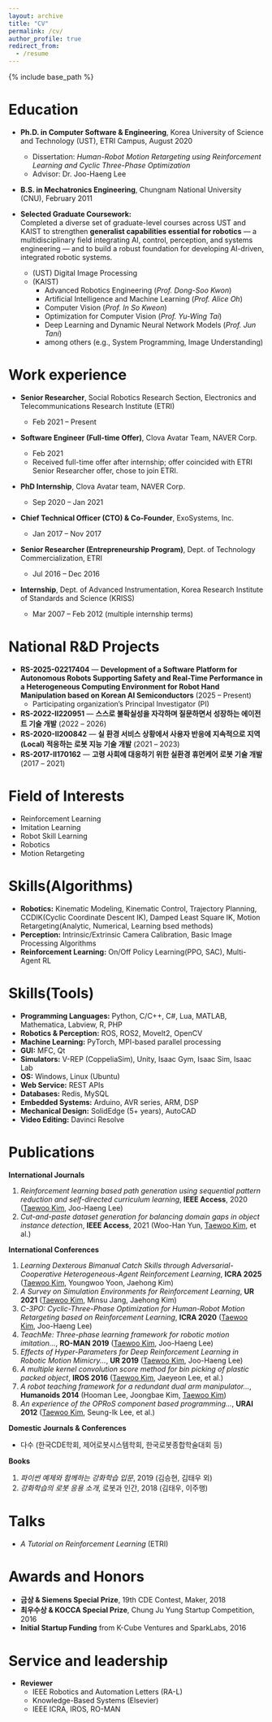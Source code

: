 ```yaml
---
layout: archive
title: "CV"
permalink: /cv/
author_profile: true
redirect_from:
  - /resume
---
```


{% include base_path %}

Education
======
* **Ph.D. in Computer Software & Engineering**, Korea University of Science and Technology (UST), ETRI Campus, August 2020  
  * Dissertation: *Human-Robot Motion Retargeting using Reinforcement Learning and Cyclic Three-Phase Optimization*  
  * Advisor: Dr. Joo-Haeng Lee

* **B.S. in Mechatronics Engineering**, Chungnam National University (CNU), February 2011


* **Selected Graduate Coursework:**  
  Completed a diverse set of graduate-level courses across UST and KAIST to strengthen **generalist capabilities essential for robotics** — a multidisciplinary field integrating AI, control, perception, and systems engineering — and to build a robust foundation for developing AI-driven, integrated robotic systems.  
  * (UST) Digital Image Processing  
  * (KAIST) 
    * Advanced Robotics Engineering (*Prof. Dong-Soo Kwon*)
    * Artificial Intelligence and Machine Learning (*Prof. Alice Oh*)
    * Computer Vision (*Prof. In So Kweon*)
    * Optimization for Computer Vision (*Prof. Yu-Wing Tai*) 
    * Deep Learning and Dynamic Neural Network Models (*Prof. Jun Tani*)
    * among others (e.g., System Programming, Image Understanding)

Work experience
======
* **Senior Researcher**, Social Robotics Research Section, Electronics and Telecommunications Research Institute (ETRI)  
  * Feb 2021 – Present

* **Software Engineer (Full-time Offer)**, Clova Avatar Team, NAVER Corp.  
  * Feb 2021  
  * Received full-time offer after internship; offer coincided with ETRI Senior Researcher offer, chose to join ETRI.

* **PhD Internship**, Clova Avatar team, NAVER Corp.  
  * Sep 2020 – Jan 2021

* **Chief Technical Officer (CTO) & Co-Founder**, ExoSystems, Inc.  
  * Jan 2017 – Nov 2017

* **Senior Researcher (Entrepreneurship Program)**, Dept. of Technology Commercialization, ETRI  
  * Jul 2016 – Dec 2016

* **Internship**, Dept. of Advanced Instrumentation, Korea Research Institute of Standards and Science (KRISS)  
  * Mar 2007 – Feb 2012 (multiple internship terms)

National R&D Projects
======
* **RS-2025-02217404** — **Development of a Software Platform for Autonomous Robots Supporting Safety and Real-Time Performance in a Heterogeneous Computing Environment for Robot Hand Manipulation based on Korean AI Semiconductors** (2025 – Present)  
  * Participating organization’s Principal Investigator (PI)
* **RS-2022-II220951** — **스스로 불확실성을 자각하며 질문하면서 성장하는 에이전트 기술 개발** (2022 – 2026)
* **RS-2020-II200842** — **실 환경 서비스 상황에서 사용자 반응에 지속적으로 지역(Local) 적응하는 로봇 지능 기술 개발** (2021 – 2023)
* **RS-2017-II170162** — **고령 사회에 대응하기 위한 실환경 휴먼케어 로봇 기술 개발** (2017 – 2021)

Field of Interests
======
* Reinforcement Learning
* Imitation Learning
* Robot Skill Learning
* Robotics
* Motion Retargeting

Skills(Algorithms)
====== 
* **Robotics:** Kinematic Modeling, Kinematic Control, Trajectory Planning, CCDIK(Cyclic Coordinate Descent IK), Damped Least Square IK, Motion Retargeting(Analytic, Numerical, Learning bsed methods)
* **Perception:** Intrinsic/Extrinsic Camera Calibration, Basic Image Processing Algorithms
* **Reinforcement Learning:** On/Off Policy Learning(PPO, SAC), Multi-Agent RL

Skills(Tools)
======
* **Programming Languages:** Python, C/C++, C\#, Lua, MATLAB, Mathematica, Labview, R, PHP  
* **Robotics & Perception:** ROS, ROS2, MoveIt2, OpenCV  
* **Machine Learning:** PyTorch, MPI-based parallel processing  
* **GUI:** MFC, Qt  
* **Simulators:** V-REP (CoppeliaSim), Unity, Isaac Gym, Isaac Sim, Isaac Lab  
* **OS:** Windows, Linux (Ubuntu)  
* **Web Service:** REST APIs  
* **Databases:** Redis, MySQL  
* **Embedded Systems:** Arduino, AVR series, ARM, DSP  
* **Mechanical Design:** SolidEdge (5+ years), AutoCAD  
* **Video Editing:** Davinci Resolve

Publications
======
**International Journals**  
1. *Reinforcement learning based path generation using sequential pattern reduction and self-directed curriculum learning*, **IEEE Access**, 2020 (<u>Taewoo Kim</u>, Joo-Haeng Lee)  
2. *Cut-and-paste dataset generation for balancing domain gaps in object instance detection*, **IEEE Access**, 2021 (Woo-Han Yun, <u>Taewoo Kim</u>, et al.)

**International Conferences**  
1. *Learning Dexterous Bimanual Catch Skills through Adversarial-Cooperative Heterogeneous-Agent Reinforcement Learning*, **ICRA 2025** (<u>Taewoo Kim</u>, Youngwoo Yoon, Jaehong Kim)  
2. *A Survey on Simulation Environments for Reinforcement Learning*, **UR 2021** (<u>Taewoo Kim</u>, Minsu Jang, Jaehong Kim)  
3. *C-3PO: Cyclic-Three-Phase Optimization for Human-Robot Motion Retargeting based on Reinforcement Learning*, **ICRA 2020** (<u>Taewoo Kim</u>, Joo-Haeng Lee)  
4. *TeachMe: Three-phase learning framework for robotic motion imitation...*, **RO-MAN 2019** (<u>Taewoo Kim</u>, Joo-Haeng Lee)  
5. *Effects of Hyper-Parameters for Deep Reinforcement Learning in Robotic Motion Mimicry...*, **UR 2019** (<u>Taewoo Kim</u>, Joo-Haeng Lee)  
6. *A multiple kernel convolution score method for bin picking of plastic packed object*, **IROS 2016** (<u>Taewoo Kim</u>, Jaeyeon Lee, et al.)  
7. *A robot teaching framework for a redundant dual arm manipulator...*, **Humanoids 2014** (Hooman Lee, Joongbae Kim, <u>Taewoo Kim</u>)  
8. *An experience of the OPRoS component based programming...*, **URAI 2012** (<u>Taewoo Kim</u>, Seung-Ik Lee, et al.)

**Domestic Journals & Conferences**  
- 다수 (한국CDE학회, 제어로봇시스템학회, 한국로봇종합학술대회 등)

**Books**  
1. *파이썬 예제와 함께하는 강화학습 입문*, 2019 (김승현, 김태우 외)  
2. *강화학습의 로봇 응용 소개*, 로봇과 인간, 2018 (김태우, 이주행)

Talks
======
- *A Tutorial on Reinforcement Learning* (ETRI)

Awards and Honors
======
* **금상 & Siemens Special Prize**, 19th CDE Contest, Maker, 2018  
* **최우수상 & KOCCA Special Prize**, Chung Ju Yung Startup Competition, 2016  
* **Initial Startup Funding** from K-Cube Ventures and SparkLabs, 2016

Service and leadership
======
* **Reviewer**  
  - IEEE Robotics and Automation Letters (RA-L)  
  - Knowledge-Based Systems (Elsevier)  
  - IEEE ICRA, IROS, RO-MAN
